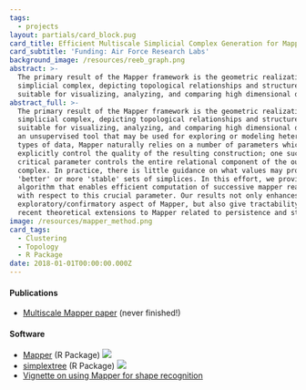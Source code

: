 ```yaml
---
tags:
  - projects
layout: partials/card_block.pug
card_title: Efficient Multiscale Simplicial Complex Generation for Mapper
card_subtitle: 'Funding: Air Force Research Labs'
background_image: /resources/reeb_graph.png
abstract: >-
  The primary result of the Mapper framework is the geometric realization of a
  simplicial complex, depicting topological relationships and structures
  suitable for visualizing, analyzing, and comparing high dimensional data...
abstract_full: >-
  The primary result of the Mapper framework is the geometric realization of a
  simplicial complex, depicting topological relationships and structures
  suitable for visualizing, analyzing, and comparing high dimensional data. As
  an unsupervised tool that may be used for exploring or modeling heterogeneous
  types of data, Mapper naturally relies on a number of parameters which
  explicitly control the quality of the resulting construction; one such
  critical parameter controls the entire relational component of the output
  complex. In practice, there is little guidance on what values may provide
  'better' or more 'stable' sets of simplices. In this effort, we provide a new
  algorithm that enables efficient computation of successive mapper realizations
  with respect to this crucial parameter. Our results not only enhances the
  exploratory/confirmatory aspect of Mapper, but also give tractability to
  recent theoretical extensions to Mapper related to persistence and stability.
image: /resources/mapper_method.png
card_tags:
  - Clustering
  - Topology
  - R Package
date: 2018-01-01T00:00:00.000Z
---
```



<div class="flex items-center px-2 py-1 bg-gray-100">

<h4 class="font-bold bg-gray-100">
Publications
</h4>

</div>

<div class="p-2 overflow-auto px-4 py-2 bg-white-100">

<div class="prose-md lisc-desc text-sm space-y-2">

- [Multiscale Mapper paper](resources/indexed_mapper.pdf) (never
  finished!)

</div>

</div>

<div class="flex items-center px-2 py-1 bg-gray-100">

<h4 class="font-bold bg-gray-100">
Software
</h4>

</div>

<div class="p-2 overflow-auto px-4 py-2 bg-white-100">

<div class="prose-md lisc-desc text-sm space-y-2">

- [Mapper](https://peekxc.github.io/Mapper/) (R Package)
  <a href="https://github.com/peekxc/Mapper" class="float-right"><img
  src="https://lifecycle.r-lib.org/articles/figures/lifecycle-deprecated.svg" /></a>
- [simplextree](https://github.com/peekxc/simplextree) (R Package)
  <a href="https://cran.r-project.org/package=simplextree"
  class="float-right"><img
  src="https://cranlogs.r-pkg.org/badges/grand-total/simplextree" /></a>
- [Vignette on using Mapper for shape
  recognition](https://peekxc.github.io/Mapper/articles/ShapeRecognition.html)

</div>

</div>
